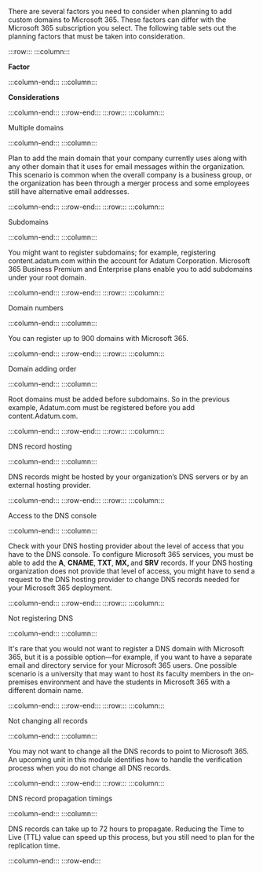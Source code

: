 There are several factors you need to consider when planning to add custom domains to Microsoft 365. These factors can differ with the Microsoft 365 subscription you select. The following table sets out the planning factors that must be taken into consideration.

:::row:::
  :::column:::
    <p><b>Factor</b></p>
  :::column-end:::
  :::column:::
    <p><b>Considerations</b></p>
  :::column-end:::
:::row-end:::
:::row:::
  :::column:::
    <p>Multiple domains</p>
  :::column-end:::
  :::column:::
    <p>Plan to add the main domain that your company currently uses along with any other domain that it uses for email messages within the organization. This scenario is common when the overall company is a business group, or the organization has been through a merger process and some employees still have alternative email addresses.</p>
  :::column-end:::
:::row-end:::
:::row:::
  :::column:::
    <p>Subdomains</p>
  :::column-end:::
  :::column:::
    <p>You might want to register subdomains; for example, registering content.adatum.com within the account for Adatum Corporation. Microsoft 365 Business Premium and Enterprise plans enable you to add subdomains under your root domain.</p>
  :::column-end:::
:::row-end:::
:::row:::
  :::column:::
    <p>Domain numbers</p>
  :::column-end:::
  :::column:::
    <p>You can register up to 900 domains with Microsoft 365.</p>
  :::column-end:::
:::row-end:::
:::row:::
  :::column:::
    <p>Domain adding order</p>
  :::column-end:::
  :::column:::
    <p>Root domains must be added before subdomains. So in the previous example, Adatum.com must be registered before you add content.Adatum.com.</p>
  :::column-end:::
:::row-end:::
:::row:::
  :::column:::
    <p>DNS record hosting</p>
  :::column-end:::
  :::column:::
    <p>DNS records might be hosted by your organization’s DNS servers or by an external hosting provider.</p>
  :::column-end:::
:::row-end:::
:::row:::
  :::column:::
    <p>Access to the DNS console</p>
  :::column-end:::
  :::column:::
    <p>Check with your DNS hosting provider about the level of access that you have to the DNS console. To configure Microsoft 365 services, you must be able to add the <b>A</b>, <b>CNAME</b>, <b>TXT</b>, <b>MX, </b>and <b>SRV</b> records. If your DNS hosting organization does not provide that level of access, you might have to send a request to the DNS hosting provider to change DNS records needed for your Microsoft 365 deployment.</p>
  :::column-end:::
:::row-end:::
:::row:::
  :::column:::
    <p>Not registering DNS</p>
  :::column-end:::
  :::column:::
    <p>It's rare that you would not want to register a DNS domain with Microsoft 365, but it is a possible option—for example, if you want to have a separate email and directory service for your Microsoft 365 users. One possible scenario is a university that may want to host its faculty members in the on-premises environment and have the students in Microsoft 365 with a different domain name.</p>
  :::column-end:::
:::row-end:::
:::row:::
  :::column:::
    <p>Not changing all records</p>
  :::column-end:::
  :::column:::
    <p>You may not want to change all the DNS records to point to Microsoft 365. An upcoming unit in this module identifies how to handle the verification process when you do not change all DNS records.</p>
  :::column-end:::
:::row-end:::
:::row:::
  :::column:::
    <p>DNS record propagation timings</p>
  :::column-end:::
  :::column:::
    <p>DNS records can take up to 72 hours to propagate. Reducing the Time to Live (TTL) value can speed up this process, but you still need to plan for the replication time.</p>
  :::column-end:::
:::row-end:::
